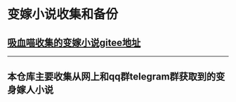 # 变嫁小说收集和备份
## [吸血喵收集的变嫁小说gitee地址](https://gitee.com/akabc23333/akabc23333/tree/resources/)
---
## 本仓库主要收集从网上和qq群telegram群获取到的变身嫁人小说
